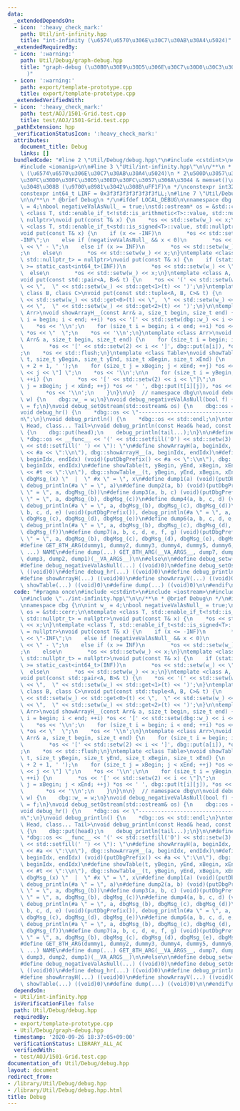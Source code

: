 ```yaml
---
data:
  _extendedDependsOn:
  - icon: ':heavy_check_mark:'
    path: Util/int-infinity.hpp
    title: "int-infinity (\u6574\u6570\u306E\u30C7\u30AB\u30A4\u5024)"
  _extendedRequiredBy:
  - icon: ':warning:'
    path: Util/Debug/graph-debug.hpp
    title: "graph-debug (\u30B0\u30E9\u30D5\u306E\u30C7\u30D0\u30C3\u30B0\u51FA\u529B\
      )"
  - icon: ':warning:'
    path: export/template-prototype.cpp
    title: export/template-prototype.cpp
  _extendedVerifiedWith:
  - icon: ':heavy_check_mark:'
    path: test/AOJ/1501-Grid.test.cpp
    title: test/AOJ/1501-Grid.test.cpp
  _pathExtension: hpp
  _verificationStatusIcon: ':heavy_check_mark:'
  attributes:
    document_title: Debug
    links: []
  bundledCode: "#line 2 \"Util/Debug/debug.hpp\"\n#include <cstdint>\n#include <iostream>\n\
    #include <iomanip>\n\n#line 3 \"Util/int-infinity.hpp\"\n\n/**\n * @brief int-infinity\
    \ (\u6574\u6570\u306E\u30C7\u30AB\u30A4\u5024)\n * 2\u500D\u3057\u3066\u3082\u30AA\
    \u30FC\u30D0\u30FC\u30D5\u30ED\u30FC\u3057\u306A\u3044 & memset()\u306B\u3082\u4F7F\
    \u3048\u308B (\u9700\u8981\u3042\u308B\uFF1F)\n */\nconstexpr int32_t INF = 0x3f3f3f3f;\n\
    constexpr int64_t LINF = 0x3f3f3f3f3f3f3f3fLL;\n#line 7 \"Util/Debug/debug.hpp\"\
    \n\n/**\n * @brief Debug\n */\n#ifdef LOCAL_DEBUG\n\nnamespace dbg {\n\nint w_\
    \ = 4;\nbool negativeValAsNull_ = true;\nstd::ostream* os = &std::cerr;\n\ntemplate\
    \ <class T, std::enable_if_t<!std::is_arithmetic<T>::value, std::nullptr_t> =\
    \ nullptr>\nvoid put(const T& x) {\n    *os << std::setw(w_) << x;\n}\ntemplate\
    \ <class T, std::enable_if_t<std::is_signed<T>::value, std::nullptr_t> = nullptr>\n\
    void put(const T& x) {\n    if (x <= -INF)\n        *os << std::setw(w_) << \"\
    -INF\";\n    else if (negativeValAsNull_ && x < 0)\n        *os << std::setw(w_)\
    \ << \" - \";\n    else if (x >= INF)\n        *os << std::setw(w_) << \"INF\"\
    ;\n    else\n        *os << std::setw(w_) << x;\n}\ntemplate <class T, std::enable_if_t<std::is_unsigned<T>::value,\
    \ std::nullptr_t> = nullptr>\nvoid put(const T& x) {\n    if (static_cast<int64_t>(x)\
    \ >= static_cast<int64_t>(INF))\n        *os << std::setw(w_) << \"INF\";\n  \
    \  else\n        *os << std::setw(w_) << x;\n}\ntemplate <class A, class B>\n\
    void put(const std::pair<A, B>& t) {\n    *os << '(' << std::setw(w_) << std::get<0>(t)\
    \ << \",  \" << std::setw(w_) << std::get<1>(t) << ')';\n}\ntemplate <class A,\
    \ class B, class C>\nvoid put(const std::tuple<A, B, C>& t) {\n    *os << '('\
    \ << std::setw(w_) << std::get<0>(t) << \",  \" << std::setw(w_) << std::get<1>(t)\
    \ << \",  \" << std::setw(w_) << std::get<2>(t) << ')';\n}\n\ntemplate <class\
    \ Arr>\nvoid showArrayH__(const Arr& a, size_t begin, size_t end) {\n    for (size_t\
    \ i = begin; i < end; ++i) *os << '[' << std::setw(dbg::w_) << i << \"] \";\n\
    \    *os << '\\n';\n    for (size_t i = begin; i < end; ++i) *os << ' ', dbg::put(a[i]),\
    \ *os << \"  \";\n    *os << '\\n';\n}\ntemplate <class Arr>\nvoid showArrayV__(const\
    \ Arr& a, size_t begin, size_t end) {\n    for (size_t i = begin; i < end; ++i)\n\
    \        *os << '[' << std::setw(2) << i << ']', dbg::put(a[i]), *os << \"\\n\"\
    ;\n    *os << std::flush;\n}\ntemplate <class Table>\nvoid showTable__(const Table&\
    \ t, size_t yBegin, size_t yEnd, size_t xBegin, size_t xEnd) {\n    *os << std::string(1\
    \ + 2 + 1, ' ');\n    for (size_t j = xBegin; j < xEnd; ++j) *os << '[' << std::setw(dbg::w_)\
    \ << j << \"] \";\n    *os << '\\n';\n\n    for (size_t i = yBegin; i < yEnd;\
    \ ++i) {\n        *os << '[' << std::setw(2) << i << \"]\";\n        for (size_t\
    \ j = xBegin; j < xEnd; ++j) *os << ' ', dbg::put(t[i][j]), *os << \"  \";\n \
    \       *os << '\\n';\n    }\n}\n\n}  // namespace dbg\n\nvoid debug_setw(int\
    \ w) {\n    dbg::w_ = w;\n}\nvoid debug_negativeValAsNull(bool f) {\n    dbg::negativeValAsNull_\
    \ = f;\n}\nvoid debug_setOstream(std::ostream& os) {\n    dbg::os = &os;\n}\n\
    void debug_hr() {\n    *dbg::os << \"----------------------------------------------------------------------\\\
    n\";\n}\nvoid debug_println() {\n    *dbg::os << std::endl;\n}\ntemplate <class\
    \ Head, class... Tail>\nvoid debug_println(const Head& head, const Tail&... tail)\
    \ {\n    dbg::put(head);\n    debug_println(tail...);\n}\n\n#define putDbgPrefix()\
    \ *dbg::os << __func__ << '(' << std::setfill('0') << std::setw(3) << __LINE__\
    \ << std::setfill(' ') << \"): \"\n#define showArrayH(a, beginIdx, endIdx) (void)(putDbgPrefix()\
    \ << #a << \":\\n\"), dbg::showArrayH__(a, beginIdx, endIdx)\n#define showArrayV(a,\
    \ beginIdx, endIdx) (void)(putDbgPrefix() << #a << \":\\n\"), dbg::showArrayV__(a,\
    \ beginIdx, endIdx)\n#define showTable(t, yBegin, yEnd, xBegin, xEnd) (void)(putDbgPrefix()\
    \ << #t << \":\\n\"), dbg::showTable__(t, yBegin, yEnd, xBegin, xEnd)\n#define\
    \ dbgMsg_(x) \"  |  \" #x \" = \", x\n#define dump1(a) (void)(putDbgPrefix()),\
    \ debug_println(#a \" = \", a)\n#define dump2(a, b) (void)(putDbgPrefix()), debug_println(#a\
    \ \" = \", a, dbgMsg_(b))\n#define dump3(a, b, c) (void)(putDbgPrefix()), debug_println(#a\
    \ \" = \", a, dbgMsg_(b), dbgMsg_(c))\n#define dump4(a, b, c, d) (void)(putDbgPrefix()),\
    \ debug_println(#a \" = \", a, dbgMsg_(b), dbgMsg_(c), dbgMsg_(d))\n#define dump5(a,\
    \ b, c, d, e) (void)(putDbgPrefix()), debug_println(#a \" = \", a, dbgMsg_(b),\
    \ dbgMsg_(c), dbgMsg_(d), dbgMsg_(e))\n#define dump6(a, b, c, d, e, f) (void)(putDbgPrefix()),\
    \ debug_println(#a \" = \", a, dbgMsg_(b), dbgMsg_(c), dbgMsg_(d), dbgMsg_(e),\
    \ dbgMsg_(f))\n#define dump7(a, b, c, d, e, f, g) (void)(putDbgPrefix()), debug_println(#a\
    \ \" = \", a, dbgMsg_(b), dbgMsg_(c), dbgMsg_(d), dbgMsg_(e), dbgMsg_(f), dbgMsg_(g))\n\
    #define GET_8TH_ARG(dummy1, dummy2, dummy3, dummy4, dummy5, dummy6, dumy7, NAME,\
    \ ...) NAME\n#define dump(...) GET_8TH_ARG(__VA_ARGS__, dump7, dump6, dump5, dump4,\
    \ dump3, dump2, dump1)(__VA_ARGS__)\n\n#else\n\n#define debug_setw(...) ((void)0)\n\
    #define debug_negativeValAsNull(...) ((void)0)\n#define debug_setOstream(...)\
    \ ((void)0)\n#define debug_hr(...) ((void)0)\n#define debug_println(...) ((void)0)\n\
    #define showArrayH(...) ((void)0)\n#define showArrayV(...) ((void)0)\n#define\
    \ showTable(...) ((void)0)\n#define dump(...) ((void)0)\n\n#endif\n"
  code: "#pragma once\n#include <cstdint>\n#include <iostream>\n#include <iomanip>\n\
    \n#include \"../int-infinity.hpp\"\n\n/**\n * @brief Debug\n */\n#ifdef LOCAL_DEBUG\n\
    \nnamespace dbg {\n\nint w_ = 4;\nbool negativeValAsNull_ = true;\nstd::ostream*\
    \ os = &std::cerr;\n\ntemplate <class T, std::enable_if_t<!std::is_arithmetic<T>::value,\
    \ std::nullptr_t> = nullptr>\nvoid put(const T& x) {\n    *os << std::setw(w_)\
    \ << x;\n}\ntemplate <class T, std::enable_if_t<std::is_signed<T>::value, std::nullptr_t>\
    \ = nullptr>\nvoid put(const T& x) {\n    if (x <= -INF)\n        *os << std::setw(w_)\
    \ << \"-INF\";\n    else if (negativeValAsNull_ && x < 0)\n        *os << std::setw(w_)\
    \ << \" - \";\n    else if (x >= INF)\n        *os << std::setw(w_) << \"INF\"\
    ;\n    else\n        *os << std::setw(w_) << x;\n}\ntemplate <class T, std::enable_if_t<std::is_unsigned<T>::value,\
    \ std::nullptr_t> = nullptr>\nvoid put(const T& x) {\n    if (static_cast<int64_t>(x)\
    \ >= static_cast<int64_t>(INF))\n        *os << std::setw(w_) << \"INF\";\n  \
    \  else\n        *os << std::setw(w_) << x;\n}\ntemplate <class A, class B>\n\
    void put(const std::pair<A, B>& t) {\n    *os << '(' << std::setw(w_) << std::get<0>(t)\
    \ << \",  \" << std::setw(w_) << std::get<1>(t) << ')';\n}\ntemplate <class A,\
    \ class B, class C>\nvoid put(const std::tuple<A, B, C>& t) {\n    *os << '('\
    \ << std::setw(w_) << std::get<0>(t) << \",  \" << std::setw(w_) << std::get<1>(t)\
    \ << \",  \" << std::setw(w_) << std::get<2>(t) << ')';\n}\n\ntemplate <class\
    \ Arr>\nvoid showArrayH__(const Arr& a, size_t begin, size_t end) {\n    for (size_t\
    \ i = begin; i < end; ++i) *os << '[' << std::setw(dbg::w_) << i << \"] \";\n\
    \    *os << '\\n';\n    for (size_t i = begin; i < end; ++i) *os << ' ', dbg::put(a[i]),\
    \ *os << \"  \";\n    *os << '\\n';\n}\ntemplate <class Arr>\nvoid showArrayV__(const\
    \ Arr& a, size_t begin, size_t end) {\n    for (size_t i = begin; i < end; ++i)\n\
    \        *os << '[' << std::setw(2) << i << ']', dbg::put(a[i]), *os << \"\\n\"\
    ;\n    *os << std::flush;\n}\ntemplate <class Table>\nvoid showTable__(const Table&\
    \ t, size_t yBegin, size_t yEnd, size_t xBegin, size_t xEnd) {\n    *os << std::string(1\
    \ + 2 + 1, ' ');\n    for (size_t j = xBegin; j < xEnd; ++j) *os << '[' << std::setw(dbg::w_)\
    \ << j << \"] \";\n    *os << '\\n';\n\n    for (size_t i = yBegin; i < yEnd;\
    \ ++i) {\n        *os << '[' << std::setw(2) << i << \"]\";\n        for (size_t\
    \ j = xBegin; j < xEnd; ++j) *os << ' ', dbg::put(t[i][j]), *os << \"  \";\n \
    \       *os << '\\n';\n    }\n}\n\n}  // namespace dbg\n\nvoid debug_setw(int\
    \ w) {\n    dbg::w_ = w;\n}\nvoid debug_negativeValAsNull(bool f) {\n    dbg::negativeValAsNull_\
    \ = f;\n}\nvoid debug_setOstream(std::ostream& os) {\n    dbg::os = &os;\n}\n\
    void debug_hr() {\n    *dbg::os << \"----------------------------------------------------------------------\\\
    n\";\n}\nvoid debug_println() {\n    *dbg::os << std::endl;\n}\ntemplate <class\
    \ Head, class... Tail>\nvoid debug_println(const Head& head, const Tail&... tail)\
    \ {\n    dbg::put(head);\n    debug_println(tail...);\n}\n\n#define putDbgPrefix()\
    \ *dbg::os << __func__ << '(' << std::setfill('0') << std::setw(3) << __LINE__\
    \ << std::setfill(' ') << \"): \"\n#define showArrayH(a, beginIdx, endIdx) (void)(putDbgPrefix()\
    \ << #a << \":\\n\"), dbg::showArrayH__(a, beginIdx, endIdx)\n#define showArrayV(a,\
    \ beginIdx, endIdx) (void)(putDbgPrefix() << #a << \":\\n\"), dbg::showArrayV__(a,\
    \ beginIdx, endIdx)\n#define showTable(t, yBegin, yEnd, xBegin, xEnd) (void)(putDbgPrefix()\
    \ << #t << \":\\n\"), dbg::showTable__(t, yBegin, yEnd, xBegin, xEnd)\n#define\
    \ dbgMsg_(x) \"  |  \" #x \" = \", x\n#define dump1(a) (void)(putDbgPrefix()),\
    \ debug_println(#a \" = \", a)\n#define dump2(a, b) (void)(putDbgPrefix()), debug_println(#a\
    \ \" = \", a, dbgMsg_(b))\n#define dump3(a, b, c) (void)(putDbgPrefix()), debug_println(#a\
    \ \" = \", a, dbgMsg_(b), dbgMsg_(c))\n#define dump4(a, b, c, d) (void)(putDbgPrefix()),\
    \ debug_println(#a \" = \", a, dbgMsg_(b), dbgMsg_(c), dbgMsg_(d))\n#define dump5(a,\
    \ b, c, d, e) (void)(putDbgPrefix()), debug_println(#a \" = \", a, dbgMsg_(b),\
    \ dbgMsg_(c), dbgMsg_(d), dbgMsg_(e))\n#define dump6(a, b, c, d, e, f) (void)(putDbgPrefix()),\
    \ debug_println(#a \" = \", a, dbgMsg_(b), dbgMsg_(c), dbgMsg_(d), dbgMsg_(e),\
    \ dbgMsg_(f))\n#define dump7(a, b, c, d, e, f, g) (void)(putDbgPrefix()), debug_println(#a\
    \ \" = \", a, dbgMsg_(b), dbgMsg_(c), dbgMsg_(d), dbgMsg_(e), dbgMsg_(f), dbgMsg_(g))\n\
    #define GET_8TH_ARG(dummy1, dummy2, dummy3, dummy4, dummy5, dummy6, dumy7, NAME,\
    \ ...) NAME\n#define dump(...) GET_8TH_ARG(__VA_ARGS__, dump7, dump6, dump5, dump4,\
    \ dump3, dump2, dump1)(__VA_ARGS__)\n\n#else\n\n#define debug_setw(...) ((void)0)\n\
    #define debug_negativeValAsNull(...) ((void)0)\n#define debug_setOstream(...)\
    \ ((void)0)\n#define debug_hr(...) ((void)0)\n#define debug_println(...) ((void)0)\n\
    #define showArrayH(...) ((void)0)\n#define showArrayV(...) ((void)0)\n#define\
    \ showTable(...) ((void)0)\n#define dump(...) ((void)0)\n\n#endif\n"
  dependsOn:
  - Util/int-infinity.hpp
  isVerificationFile: false
  path: Util/Debug/debug.hpp
  requiredBy:
  - export/template-prototype.cpp
  - Util/Debug/graph-debug.hpp
  timestamp: '2020-09-26 18:37:05+09:00'
  verificationStatus: LIBRARY_ALL_AC
  verifiedWith:
  - test/AOJ/1501-Grid.test.cpp
documentation_of: Util/Debug/debug.hpp
layout: document
redirect_from:
- /library/Util/Debug/debug.hpp
- /library/Util/Debug/debug.hpp.html
title: Debug
---
```

